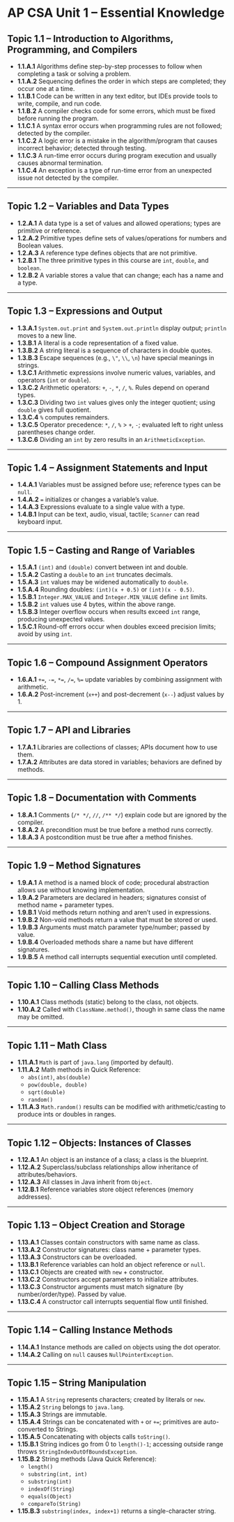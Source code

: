 # AP CSA Unit 1 – Essential Knowledge

## Topic 1.1 – Introduction to Algorithms, Programming, and Compilers
- **1.1.A.1** Algorithms define step-by-step processes to follow when completing a task or solving a problem.  
- **1.1.A.2** Sequencing defines the order in which steps are completed; they occur one at a time.  
- **1.1.B.1** Code can be written in any text editor, but IDEs provide tools to write, compile, and run code.  
- **1.1.B.2** A compiler checks code for some errors, which must be fixed before running the program.  
- **1.1.C.1** A syntax error occurs when programming rules are not followed; detected by the compiler.  
- **1.1.C.2** A logic error is a mistake in the algorithm/program that causes incorrect behavior; detected through testing.  
- **1.1.C.3** A run-time error occurs during program execution and usually causes abnormal termination.  
- **1.1.C.4** An exception is a type of run-time error from an unexpected issue not detected by the compiler.  

---

## Topic 1.2 – Variables and Data Types
- **1.2.A.1** A data type is a set of values and allowed operations; types are primitive or reference.  
- **1.2.A.2** Primitive types define sets of values/operations for numbers and Boolean values.  
- **1.2.A.3** A reference type defines objects that are not primitive.  
- **1.2.B.1** The three primitive types in this course are `int`, `double`, and `boolean`.  
- **1.2.B.2** A variable stores a value that can change; each has a name and a type.  

---

## Topic 1.3 – Expressions and Output
- **1.3.A.1** `System.out.print` and `System.out.println` display output; `println` moves to a new line.  
- **1.3.B.1** A literal is a code representation of a fixed value.  
- **1.3.B.2** A string literal is a sequence of characters in double quotes.  
- **1.3.B.3** Escape sequences (e.g., `\"`, `\\`, `\n`) have special meanings in strings.  
- **1.3.C.1** Arithmetic expressions involve numeric values, variables, and operators (`int` or `double`).  
- **1.3.C.2** Arithmetic operators: `+`, `-`, `*`, `/`, `%`. Rules depend on operand types.  
- **1.3.C.3** Dividing two `int` values gives only the integer quotient; using `double` gives full quotient.  
- **1.3.C.4** `%` computes remainders.  
- **1.3.C.5** Operator precedence: `*`, `/`, `%` > `+`, `-`; evaluated left to right unless parentheses change order.  
- **1.3.C.6** Dividing an `int` by zero results in an `ArithmeticException`.  

---

## Topic 1.4 – Assignment Statements and Input
- **1.4.A.1** Variables must be assigned before use; reference types can be `null`.  
- **1.4.A.2** `=` initializes or changes a variable’s value.  
- **1.4.A.3** Expressions evaluate to a single value with a type.  
- **1.4.B.1** Input can be text, audio, visual, tactile; `Scanner` can read keyboard input.  

---

## Topic 1.5 – Casting and Range of Variables
- **1.5.A.1** `(int)` and `(double)` convert between int and double.  
- **1.5.A.2** Casting a `double` to an `int` truncates decimals.  
- **1.5.A.3** `int` values may be widened automatically to `double`.  
- **1.5.A.4** Rounding doubles: `(int)(x + 0.5)` or `(int)(x - 0.5)`.  
- **1.5.B.1** `Integer.MAX_VALUE` and `Integer.MIN_VALUE` define `int` limits.  
- **1.5.B.2** `int` values use 4 bytes, within the above range.  
- **1.5.B.3** Integer overflow occurs when results exceed `int` range, producing unexpected values.  
- **1.5.C.1** Round-off errors occur when doubles exceed precision limits; avoid by using `int`.  

---

## Topic 1.6 – Compound Assignment Operators
- **1.6.A.1** `+=`, `-=`, `*=`, `/=`, `%=` update variables by combining assignment with arithmetic.  
- **1.6.A.2** Post-increment (`x++`) and post-decrement (`x--`) adjust values by 1.  

---

## Topic 1.7 – API and Libraries
- **1.7.A.1** Libraries are collections of classes; APIs document how to use them.  
- **1.7.A.2** Attributes are data stored in variables; behaviors are defined by methods.  

---

## Topic 1.8 – Documentation with Comments
- **1.8.A.1** Comments (`/* */`, `//`, `/** */`) explain code but are ignored by the compiler.  
- **1.8.A.2** A precondition must be true before a method runs correctly.  
- **1.8.A.3** A postcondition must be true after a method finishes.  

---

## Topic 1.9 – Method Signatures
- **1.9.A.1** A method is a named block of code; procedural abstraction allows use without knowing implementation.  
- **1.9.A.2** Parameters are declared in headers; signatures consist of method name + parameter types.  
- **1.9.B.1** Void methods return nothing and aren’t used in expressions.  
- **1.9.B.2** Non-void methods return a value that must be stored or used.  
- **1.9.B.3** Arguments must match parameter type/number; passed by value.  
- **1.9.B.4** Overloaded methods share a name but have different signatures.  
- **1.9.B.5** A method call interrupts sequential execution until completed.  

---

## Topic 1.10 – Calling Class Methods
- **1.10.A.1** Class methods (static) belong to the class, not objects.  
- **1.10.A.2** Called with `ClassName.method()`, though in same class the name may be omitted.  

---

## Topic 1.11 – Math Class
- **1.11.A.1** `Math` is part of `java.lang` (imported by default).  
- **1.11.A.2** Math methods in Quick Reference:  
  - `abs(int)`, `abs(double)`  
  - `pow(double, double)`  
  - `sqrt(double)`  
  - `random()`  
- **1.11.A.3** `Math.random()` results can be modified with arithmetic/casting to produce ints or doubles in ranges.  

---

## Topic 1.12 – Objects: Instances of Classes
- **1.12.A.1** An object is an instance of a class; a class is the blueprint.  
- **1.12.A.2** Superclass/subclass relationships allow inheritance of attributes/behaviors.  
- **1.12.A.3** All classes in Java inherit from `Object`.  
- **1.12.B.1** Reference variables store object references (memory addresses).  

---

## Topic 1.13 – Object Creation and Storage
- **1.13.A.1** Classes contain constructors with same name as class.  
- **1.13.A.2** Constructor signatures: class name + parameter types.  
- **1.13.A.3** Constructors can be overloaded.  
- **1.13.B.1** Reference variables can hold an object reference or `null`.  
- **1.13.C.1** Objects are created with `new` + constructor.  
- **1.13.C.2** Constructors accept parameters to initialize attributes.  
- **1.13.C.3** Constructor arguments must match signature (by number/order/type). Passed by value.  
- **1.13.C.4** A constructor call interrupts sequential flow until finished.  

---

## Topic 1.14 – Calling Instance Methods
- **1.14.A.1** Instance methods are called on objects using the dot operator.  
- **1.14.A.2** Calling on `null` causes `NullPointerException`.  

---

## Topic 1.15 – String Manipulation
- **1.15.A.1** A `String` represents characters; created by literals or `new`.  
- **1.15.A.2** `String` belongs to `java.lang`.  
- **1.15.A.3** Strings are immutable.  
- **1.15.A.4** Strings can be concatenated with `+` or `+=`; primitives are auto-converted to Strings.  
- **1.15.A.5** Concatenating with objects calls `toString()`.  
- **1.15.B.1** String indices go from 0 to `length()-1`; accessing outside range throws `StringIndexOutOfBoundsException`.  
- **1.15.B.2** String methods (Java Quick Reference):  
  - `length()`  
  - `substring(int, int)`  
  - `substring(int)`  
  - `indexOf(String)`  
  - `equals(Object)`  
  - `compareTo(String)`  
- **1.15.B.3** `substring(index, index+1)` returns a single-character string.  
